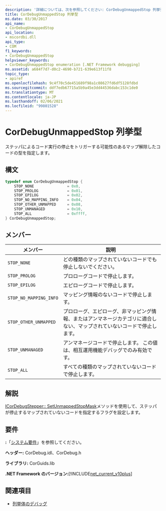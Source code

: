 ```yaml
---
description: '詳細については、次を参照してください: CorDebugUnmappedStop 列挙型'
title: CorDebugUnmappedStop 列挙型
ms.date: 03/30/2017
api_name:
- CorDebugUnmappedStop
api_location:
- mscordbi.dll
api_type:
- COM
f1_keywords:
- CorDebugUnmappedStop
helpviewer_keywords:
- CorDebugUnmappedStop enumeration [.NET Framework debugging]
ms.assetid: a684f7d7-d0c2-4690-b721-639e613f11f8
topic_type:
- apiref
ms.openlocfilehash: 9c4f70c5de451689f98a1c08627fd6df5128fdbd
ms.sourcegitcommit: ddf7edb67715a5b9a45e3dd44536dabc153c1de0
ms.translationtype: MT
ms.contentlocale: ja-JP
ms.lasthandoff: 02/06/2021
ms.locfileid: "99801528"
---
```

# <a name="cordebugunmappedstop-enumeration"></a>CorDebugUnmappedStop 列挙型

ステッパによるコード実行の停止をトリガーする可能性のあるマップ解除したコードの型を指定します。  
  
## <a name="syntax"></a>構文  
  
```cpp  
typedef enum CorDebugUnmappedStop {  
    STOP_NONE               = 0x0,  
    STOP_PROLOG             = 0x01,  
    STOP_EPILOG             = 0x02,  
    STOP_NO_MAPPING_INFO    = 0x04,  
    STOP_OTHER_UNMAPPED     = 0x08,  
    STOP_UNMANAGED          = 0x10,  
    STOP_ALL                = 0xffff,  
} CorDebugUnmappedStop;  
```  
  
## <a name="members"></a>メンバー  
  
|メンバー|説明|  
|------------|-----------------|  
|`STOP_NONE`|どの種類のマップされていないコードでも停止しないでください。|  
|`STOP_PROLOG`|プロローグコードで停止します。|  
|`STOP_EPILOG`|エピローグコードで停止します。|  
|`STOP_NO_MAPPING_INFO`|マッピング情報のないコードで停止します。|  
|`STOP_OTHER_UNMAPPED`|プロローグ、エピローグ、非マッピング情報、またはアンマネージカテゴリに適合しない、マップされていないコードで停止します。|  
|`STOP_UNMANAGED`|アンマネージコードで停止します。 この値は、相互運用機能デバッグでのみ有効です。|  
|`STOP_ALL`|すべての種類のマップされていないコードで停止します。|  
  
## <a name="remarks"></a>解説  

 [ICorDebugStepper:: SetUnmappedStopMask](icordebugstepper-setunmappedstopmask-method.md)メソッドを使用して、ステッパが停止するマップされていないコードを指定するフラグを設定します。  
  
## <a name="requirements"></a>要件  

 **:**「[システム要件](../../get-started/system-requirements.md)」を参照してください。  
  
 **ヘッダー:** CorDebug.idl、CorDebug.h  
  
 **ライブラリ:** CorGuids.lib  
  
 **.NET Framework のバージョン:**[!INCLUDE[net_current_v10plus](../../../../includes/net-current-v10plus-md.md)]  
  
## <a name="see-also"></a>関連項目

- [列挙体のデバッグ](debugging-enumerations.md)

